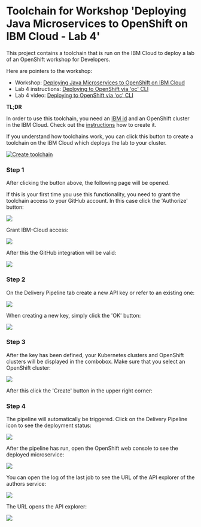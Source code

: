 # Toolchain for Workshop 'Deploying Java Microservices to OpenShift on IBM Cloud - Lab 4'

This project contains a toolchain that is run on the IBM Cloud to deploy a lab of an OpenShift workshop for Developers.

Here are pointers to the workshop:

* Workshop: [Deploying Java Microservices to OpenShift on IBM Cloud](https://github.com/IBM/openshift-on-ibm-cloud-workshops/tree/master/2-deploying-to-openshift)
* Lab 4 instructions: [Deploying to OpenShift via 'oc' CLI](https://github.com/IBM/openshift-on-ibm-cloud-workshops/blob/master/2-deploying-to-openshift/documentation/4-openshift.md)
* Lab 4 video: [Deploying to OpenShift via 'oc' CLI](https://youtu.be/4MDfalo2Fg0)

**TL;DR**

In order to use this toolchain, you need an [IBM id](https://cloud.ibm.com/registration) and an OpenShift cluster in the IBM Cloud. Check out the [instructions](https://cloud.ibm.com/docs/openshift?topic=openshift-getting-started) how to create it.

If you understand how toolchains work, you can click this button to create a toolchain on the IBM Cloud which deploys the lab to your cluster.

[![Create toolchain](https://cloud.ibm.com/devops/graphics/create_toolchain_button.png)](https://cloud.ibm.com/devops/setup/deploy?repository=https%3A%2F%2Fgithub.com%2Fnheidloff%2Fopenshift-on-ibm-cloud-workshops-toolchain)

### Step 1

After clicking the button above, the following page will be opened. 

If this is your first time you use this functionality, you need to grant the toolchain access to your GitHub account. In this case click the 'Authorize' button:

<kbd><img src="documentation/flow1.png" /></kbd>

Grant IBM-Cloud access:

<kbd><img src="documentation/flow2.png" /></kbd>

After this the GitHub integration will be valid:

<kbd><img src="documentation/flow3.png" /></kbd>

### Step 2

On the Delivery Pipeline tab create a new API key or refer to an existing one:

<kbd><img src="documentation/flow4.png" /></kbd>

When creating a new key, simply click the 'OK' button:

<kbd><img src="documentation/flow5.png" /></kbd>

### Step 3

After the key has been defined, your Kubernetes clusters and OpenShift clusters will be displayed in the combobox. Make sure that you select an OpenShift cluster:

<kbd><img src="documentation/flow6.png" /></kbd>

After this click the 'Create' button in the upper right corner:

### Step 4

The pipeline will automatically be triggered. Click on the Delivery Pipeline icon to see the deployment status:

<kbd><img src="documentation/flow7.png" /></kbd>

After the pipeline has run, open the OpenShift web console to see the deployed microservice:

<kbd><img src="documentation/flow10.png" /></kbd>

You can open the log of the last job to see the URL of the API explorer of the authors service:

<kbd><img src="documentation/flow8.png" /></kbd>

The URL opens the API explorer:

<kbd><img src="documentation/flow9.jpg" /></kbd>